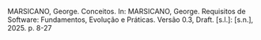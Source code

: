 MARSICANO, George. Conceitos. In: MARSICANO, George. Requisitos de Software: Fundamentos, Evolução e Práticas. Versão 0.3, Draft. [s.l.]: [s.n.], 2025. p. 8-27